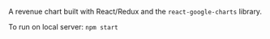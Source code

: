A revenue chart built with React/Redux and the `react-google-charts` library.

To run on local server: `npm start`
